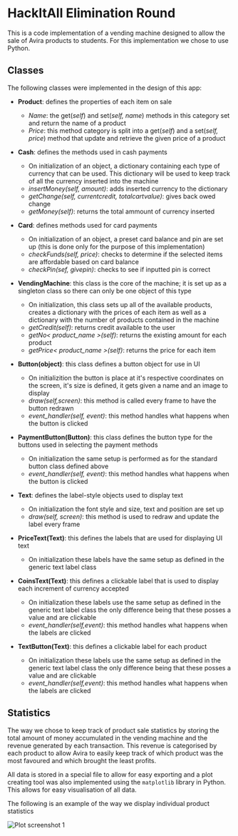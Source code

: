 # HackItAll Elimination Round

This is a code implementation of a vending machine designed to allow the sale
of Avira products to students. For this implementation we chose to use Python.

## Classes

The following classes were implemented in the design of this app:

* **Product**: defines the properties of each item on sale
	* *Name*: the get(*self*) and set(*self, name*) methods in this category
				set and return the name of a product
	* *Price*: this method category is split into a get(*self*) and a 
				set(*self, price*) method that update and retrieve the given
				price of a product
* **Cash**: defines the methods used in cash payments
	* On initialization of an object, a dictionary containing each type of 
	currency that can be used. This dictionary will be used to keep track of
	all the currency inserted into the machine
	* *insertMoney(self, amount)*: adds inserted currency to the dictionary
	* *getChange(self, currentcredit, totalcartvalue)*: gives back owed change
	* *getMoney(self)*: returns the total ammount of currency inserted
* **Card**: defines methods used for card payments
	* On initialization of an object, a preset card balance and pin are set up
	(this is done only for the purpose of this implementation)
	* *checkFunds(self, price)*: checks to determine if the selected items are 
	affordable based on card balance
	* *checkPin(sef, givepin)*: checks to see if inputted pin is correct
* **VendingMachine**: this class is the core of the machine; it is set up as a
	singleton class so there can only be one object of this type
	* On initialization, this class sets up all of the available products, creates a dictionary with the prices of each item as well as a dictionary
	with the number of products contained in the machine
	* *getCredit(self)*: returns credit available to the user
	* *getNo< product_name >(self)*: returns the existing amount for each
	product
	* *getPrice< product_name >(self)*: returns the price for each item
* **Button(object)**: this class defines a button object for use in UI
	* On initializition the button is place at it's respective coordinates on
	the screen, it's size is defined, it gets given a name and an image to
	display
	* *draw(self,screen)*: this method is called every frame to have the button
	redrawn
	* *event_handler(self, event)*: this method handles what happens when the
	button is clicked
* **PaymentButton(Button)**: this class defines the button type for the buttons
	used in selecting the payment methods
	* On initialization the same setup is performed as for the standard button 
	class defined above
	* *event_handler(self, event)*: this method handles what happens when the
	button is clicked
* **Text**: defines the label-style objects used to display text
	* On initialization the font style and size, text and position are set up
	* *draw(self, screen)*: this method is used to redraw and update the label
	every frame
* **PriceText(Text)**: this defines the labels that are used for displaying UI
	text
	* On initialization these labels have the same setup as defined in the 
	generic text label class 

* **CoinsText(Text)**: this defines a clickable label that is used to display 
	each increment of currency accepted
	* On initialization these labels use the same setup as defined in the
	generic text label class the only difference being that these posses a 
	value and are clickable
	* *event_handler(self,event)*: this method handles what happens when the 
	labels are clicked

* **TextButton(Text)**: this defines a clickable label for each product
	* On initialization these labels use the same setup as defined in the
	generic text label class the only difference being that these posses a 
	value and are clickable
	* *event_handler(self,event)*: this method handles what happens when the 
	labels are clicked

## Statistics

The way we chose to keep track of product sale statistics by storing the total 
amount of money accumulated in the vending machine and the revenue generated by
each transaction. This revenue is categorised by each product to allow Avira to
easily keep track of which product was the most favoured and which brought the
least profits.

All data is stored in a special file to allow for easy exporting and a plot 
creating tool was also implemented using the `matplotlib` library in Python.
This allows for easy visualisation of all data.

The following is an example of the way we display individual product statistics

![Plot screenshot 1](https://github.com/vladirares/HackItAll/blob/master/plot1.png)
